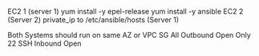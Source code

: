 EC2 1 (server 1)
	yum install -y epel-release
	yum install -y ansible
EC2 2 (Server 2)
	private_ip to /etc/ansible/hosts (Server 1)
	
Both Systems should run on same AZ or VPC
SG
	All Outbound Open
	Only 22 SSH Inbound Open
